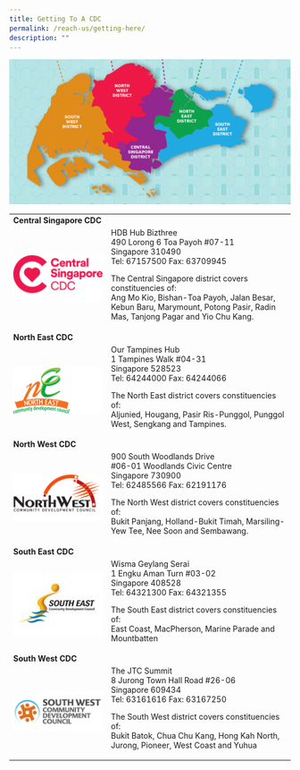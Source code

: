 ```yaml
---
title: Getting To A CDC
permalink: /reach-us/getting-here/
description: ""
---
```

![The Five Districts in Singapore](/images/Five%20Districts.png)

<table border="0" style="border: none;">
        <tbody>
            <tr style="border: none;">
                <td colspan="2" style="border-bottom: none;"><b>Central Singapore CDC</b></td>
            </tr>
            <tr style="border: none;">
                <td width="161px" style="border-top: none;"><img src="/images/CDC%20Logos/01.png" alt="Ngee Ann Kongsi (NAK) – CDC COVID-19 Relief Fund (COVID Relief Fund)" style="width:160px; float:left;right-margin:20px;" /></td>
                <td style="border-top: none;">
HDB Hub Bizthree <br>
490 Lorong 6 Toa Payoh #07-11 <br>
Singapore 310490<br>
Tel: 67157500 Fax: 63709945<br>

The Central Singapore district covers constituencies of:<br>
Ang Mo Kio, Bishan-Toa Payoh, Jalan Besar, Kebun Baru, Marymount, Potong Pasir, Radin Mas, Tanjong Pagar and Yio Chu Kang.</td>
            </tr>
<tr style="border: none;">
                <td colspan="2" style="border-bottom: none;"><b>North East CDC</b></td>
            </tr>
            <tr style="border: none;">
                <td width="161px" style="border-top: none;"><img src="/images/CDC%20Logos/02.png" alt="Ngee Ann Kongsi (NAK) – CDC COVID-19 Relief Fund (COVID Relief Fund)" style="width:160px; float:left;right-margin:20px;" /></td>
                <td style="border-top: none;">
Our Tampines Hub<br>
1 Tampines Walk #04-31<br>
Singapore 528523<br>
Tel: 64244000 Fax: 64244066<br>

The North East district covers constituencies of:<br>
Aljunied, Hougang, Pasir Ris-Punggol, Punggol West, Sengkang and Tampines.</td>
            </tr>
<tr style="border: none;">
                <td colspan="2" style="border-bottom: none;"><b>North West CDC</b></td>
            </tr>
            <tr style="border: none;">
                <td width="161px" style="border-top: none;"><img src="/images/CDC%20Logos/03.png" alt="Ngee Ann Kongsi (NAK) – CDC COVID-19 Relief Fund (COVID Relief Fund)" style="width:160px; float:left;right-margin:20px;" /></td>
                <td style="border-top: none;">
									900 South Woodlands Drive<br>
#06-01 Woodlands Civic Centre<br>
Singapore 730900<br>
Tel: 62485566 Fax: 62191176 <br>

The North West district covers constituencies of:<br>
Bukit Panjang, Holland-Bukit Timah, Marsiling-Yew Tee, Nee Soon and Sembawang.</td>
            </tr>
<tr style="border: none;">
                <td colspan="2" style="border-bottom: none;"><b>South East CDC</b></td>
            </tr>
            <tr style="border: none;">
                <td width="161px" style="border-top: none;"><img src="/images/CDC%20Logos/south-east-cdc-(1).jpg" alt="Ngee Ann Kongsi (NAK) – CDC COVID-19 Relief Fund (COVID Relief Fund)" style="width:160px; float:left;right-margin:20px;" /></td>
                <td style="border-top: none;">
Wisma Geylang Serai<br>
1 Engku Aman Turn #03-02<br>
Singapore 408528<br>
Tel: 64321300 Fax: 64321355<br>

The South East district covers constituencies of:<br>
East Coast, MacPherson, Marine Parade and Mountbatten</td>
            </tr>
<tr style="border: none;">
                <td colspan="2" style="border-bottom: none;"><b>South West CDC</b></td>
            </tr>
            <tr style="border: none;">
                <td width="161px" style="border-top: none;"><img src="/images/CDC%20Logos/sw_cdc_logo_fa-1-(1).png" alt="Ngee Ann Kongsi (NAK) – CDC COVID-19 Relief Fund (COVID Relief Fund)" style="width:160px; float:left;right-margin:20px;" /></td>
                <td style="border-top: none;">
The JTC Summit<br>
8 Jurong Town Hall Road #26-06<br>
Singapore 609434<br>
Tel: 63161616 Fax: 63167250<br>

The South West district covers constituencies of:<br>
Bukit Batok, Chua Chu Kang, Hong Kah North, Jurong, Pioneer, West Coast and Yuhua</td>
            </tr>
	</tbody>
    </table>
